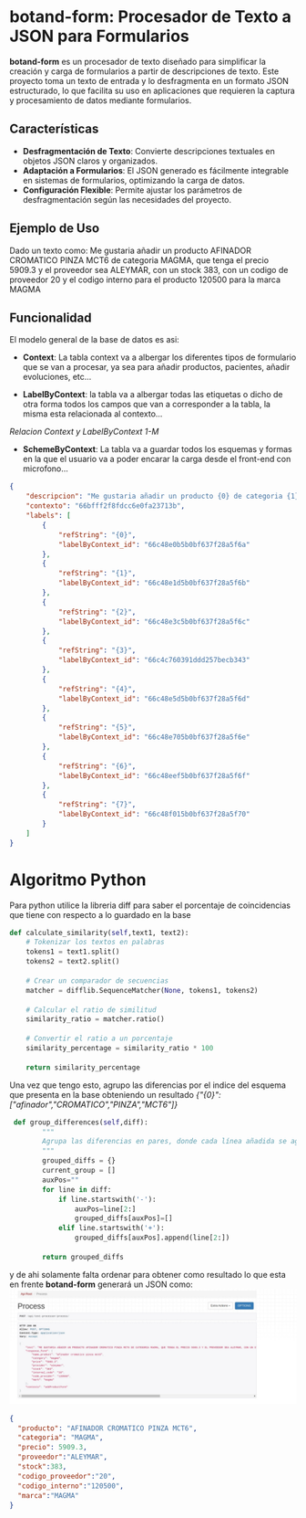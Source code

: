 # botand-form: Procesador de Texto a JSON para Formularios

**botand-form** es un procesador de texto diseñado para simplificar la creación y carga de formularios a partir de descripciones de texto. Este proyecto toma un texto de entrada y lo desfragmenta en un formato JSON estructurado, lo que facilita su uso en aplicaciones que requieren la captura y procesamiento de datos mediante formularios.


## Características

- **Desfragmentación de Texto**: Convierte descripciones textuales en objetos JSON claros y organizados.
- **Adaptación a Formularios**: El JSON generado es fácilmente integrable en sistemas de formularios, optimizando la carga de datos.
- **Configuración Flexible**: Permite ajustar los parámetros de desfragmentación según las necesidades del proyecto.

## Ejemplo de Uso

Dado un texto como: Me gustaria añadir un producto AFINADOR CROMATICO PINZA MCT6 de categoria MAGMA, que tenga el precio 5909.3 y el proveedor sea ALEYMAR, con un stock 383, con un codigo de proveedor 20 y el codigo interno para el producto 120500 para la marca MAGMA


## Funcionalidad

El modelo general de la base de datos es asi:

- **Context**: La tabla context va a albergar los diferentes tipos de formulario que se van a procesar, ya sea para añadir productos, pacientes, añadir evoluciones, etc...

- **LabelByContext**: la tabla va a albergar todas las etiquetas o dicho de otra forma todos los campos que van a corresponder a la tabla, la misma esta relacionada al contexto...

*Relacion Context y LabelByContext 1-M*

- **SchemeByContext**: La tabla va a guardar todos los esquemas y formas en la que el usuario va a poder encarar la carga desde el front-end con microfono...
```json
{
    "descripcion": "Me gustaria añadir un producto {0} de categoria {1}, que tenga el precio {2} y el proveedor sea {3}, con un stock {4}, con un codigo de proveedor {5} y el codigo interno para el producto {6} para la marca {7}",
    "contexto": "66bfff2f8fdcc6e0fa23713b",
    "labels": [
        {
            "refString": "{0}",
            "labelByContext_id": "66c48e0b5b0bf637f28a5f6a"
        },
        {
            "refString": "{1}",
            "labelByContext_id": "66c48e1d5b0bf637f28a5f6b"
        },
        {
            "refString": "{2}",
            "labelByContext_id": "66c48e3c5b0bf637f28a5f6c"
        },
        {
            "refString": "{3}",
            "labelByContext_id": "66c4c760391ddd257becb343"
        },
        {
            "refString": "{4}",
            "labelByContext_id": "66c48e5d5b0bf637f28a5f6d"
        },
        {
            "refString": "{5}",
            "labelByContext_id": "66c48e705b0bf637f28a5f6e"
        },
        {
            "refString": "{6}",
            "labelByContext_id": "66c48eef5b0bf637f28a5f6f"
        },
        {
            "refString": "{7}",
            "labelByContext_id": "66c48f015b0bf637f28a5f70"
        }
    ]
}
```
# Algoritmo Python

Para python utilice la libreria diff para saber el porcentaje de coincidencias que tiene con respecto a lo guardado en la base 
```python
def calculate_similarity(self,text1, text2):
    # Tokenizar los textos en palabras
    tokens1 = text1.split()
    tokens2 = text2.split()

    # Crear un comparador de secuencias
    matcher = difflib.SequenceMatcher(None, tokens1, tokens2)

    # Calcular el ratio de similitud
    similarity_ratio = matcher.ratio()

    # Convertir el ratio a un porcentaje
    similarity_percentage = similarity_ratio * 100

    return similarity_percentage

```

Una vez que tengo esto, agrupo las diferencias por el indice del esquema que presenta en la base obteniendo un resultado 
*{"{0}":["afinador","CROMATICO","PINZA","MCT6"]}*
```python
 def group_differences(self,diff):
        """
        Agrupa las diferencias en pares, donde cada línea añadida se agrupa con las líneas eliminadas subsecuentes.
        """
        grouped_diffs = {}
        current_group = []
        auxPos=""
        for line in diff:
            if line.startswith('-'):
                auxPos=line[2:]
                grouped_diffs[auxPos]=[]
            elif line.startswith('+'):
                grouped_diffs[auxPos].append(line[2:])
 
        return grouped_diffs

```
y de ahi solamente falta ordenar para obtener como resultado lo que esta en frente
**botand-form** generará un JSON como:
![Imagen de Ejemplo botand-form](./ejemplo.jpeg)
```json
{
  "producto": "AFINADOR CROMATICO PINZA MCT6",
  "categoria": "MAGMA",
  "precio": 5909.3,
  "proveedor":"ALEYMAR",
  "stock":383,
  "codigo_proveedor":"20",
  "codigo_interno":"120500",
  "marca":"MAGMA"
}
```



